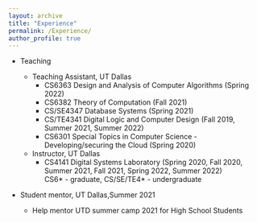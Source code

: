 ```yaml
---
layout: archive
title: "Experience"
permalink: /Experience/
author_profile: true
---
```

* Teaching 
    * Teaching Assistant, UT Dallas
        * CS6363 Design and Analysis of Computer Algorithms (Spring 2022)
        * CS6382 Theory of Computation (Fall 2021)    
        * CS/SE4347 Database Systems (Spring 2021)
        * CS/TE4341 Digital Logic and Computer Design (Fall 2019, Summer 2021, Summer 2022)
        * CS6301 Special Topics in Computer Science - Developing/securing the Cloud (Spring 2020)
     * Instructor, UT Dallas
        * CS4141 Digital Systems Laboratory (Spring 2020, Fall 2020, Summer 2021, Fall 2021, Spring 2022, Summer 2022)<br/>
  CS6* - graduate, CS/SE/TE4* - undergraduate

* Student mentor, UT Dallas,Summer 2021
    * Help mentor UTD summer camp 2021 for High School Students 
